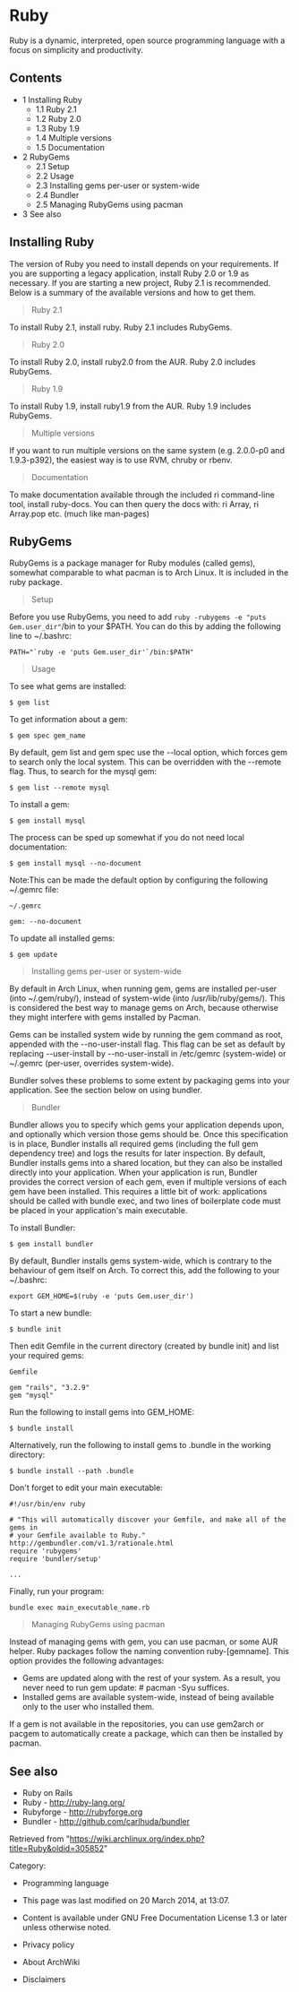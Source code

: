 Ruby
====

Ruby is a dynamic, interpreted, open source programming language with a
focus on simplicity and productivity.

Contents
--------

-   1 Installing Ruby
    -   1.1 Ruby 2.1
    -   1.2 Ruby 2.0
    -   1.3 Ruby 1.9
    -   1.4 Multiple versions
    -   1.5 Documentation
-   2 RubyGems
    -   2.1 Setup
    -   2.2 Usage
    -   2.3 Installing gems per-user or system-wide
    -   2.4 Bundler
    -   2.5 Managing RubyGems using pacman
-   3 See also

Installing Ruby
---------------

The version of Ruby you need to install depends on your requirements. If
you are supporting a legacy application, install Ruby 2.0 or 1.9 as
necessary. If you are starting a new project, Ruby 2.1 is recommended.
Below is a summary of the available versions and how to get them.

> Ruby 2.1

To install Ruby 2.1, install ruby. Ruby 2.1 includes RubyGems.

> Ruby 2.0

To install Ruby 2.0, install ruby2.0 from the AUR. Ruby 2.0 includes
RubyGems.

> Ruby 1.9

To install Ruby 1.9, install ruby1.9 from the AUR. Ruby 1.9 includes
RubyGems.

> Multiple versions

If you want to run multiple versions on the same system (e.g. 2.0.0-p0
and 1.9.3-p392), the easiest way is to use RVM, chruby or rbenv.

> Documentation

To make documentation available through the included ri command-line
tool, install ruby-docs. You can then query the docs with: ri Array,
ri Array.pop etc. (much like man-pages)

RubyGems
--------

RubyGems is a package manager for Ruby modules (called gems), somewhat
comparable to what pacman is to Arch Linux. It is included in the ruby
package.

> Setup

Before you use RubyGems, you need to add
`ruby -rubygems -e "puts Gem.user_dir"`/bin to your $PATH. You can do
this by adding the following line to ~/.bashrc:

    PATH="`ruby -e 'puts Gem.user_dir'`/bin:$PATH"

> Usage

To see what gems are installed:

    $ gem list

To get information about a gem:

    $ gem spec gem_name

By default, gem list and gem spec use the --local option, which forces
gem to search only the local system. This can be overridden with the
--remote flag. Thus, to search for the mysql gem:

    $ gem list --remote mysql

To install a gem:

    $ gem install mysql

The process can be sped up somewhat if you do not need local
documentation:

    $ gem install mysql --no-document

Note:This can be made the default option by configuring the following
~/.gemrc file:

    ~/.gemrc

    gem: --no-document

To update all installed gems:

    $ gem update

> Installing gems per-user or system-wide

By default in Arch Linux, when running gem, gems are installed per-user
(into ~/.gem/ruby/), instead of system-wide (into /usr/lib/ruby/gems/).
This is considered the best way to manage gems on Arch, because
otherwise they might interfere with gems installed by Pacman.

Gems can be installed system wide by running the gem command as root,
appended with the --no-user-install flag. This flag can be set as
default by replacing --user-install by --no-user-install in /etc/gemrc
(system-wide) or ~/.gemrc (per-user, overrides system-wide).

Bundler solves these problems to some extent by packaging gems into your
application. See the section below on using bundler.

> Bundler

Bundler allows you to specify which gems your application depends upon,
and optionally which version those gems should be. Once this
specification is in place, Bundler installs all required gems (including
the full gem dependency tree) and logs the results for later inspection.
By default, Bundler installs gems into a shared location, but they can
also be installed directly into your application. When your application
is run, Bundler provides the correct version of each gem, even if
multiple versions of each gem have been installed. This requires a
little bit of work: applications should be called with bundle exec, and
two lines of boilerplate code must be placed in your application's main
executable.

To install Bundler:

    $ gem install bundler

By default, Bundler installs gems system-wide, which is contrary to the
behaviour of gem itself on Arch. To correct this, add the following to
your ~/.bashrc:

    export GEM_HOME=$(ruby -e 'puts Gem.user_dir')

To start a new bundle:

    $ bundle init

Then edit Gemfile in the current directory (created by bundle init) and
list your required gems:

    Gemfile

    gem "rails", "3.2.9"
    gem "mysql"

Run the following to install gems into GEM_HOME:

    $ bundle install

Alternatively, run the following to install gems to .bundle in the
working directory:

    $ bundle install --path .bundle

Don't forget to edit your main executable:

    #!/usr/bin/env ruby

    # "This will automatically discover your Gemfile, and make all of the gems in
    # your Gemfile available to Ruby." http://gembundler.com/v1.3/rationale.html
    require 'rubygems'
    require 'bundler/setup'

    ...

Finally, run your program:

    bundle exec main_executable_name.rb

> Managing RubyGems using pacman

Instead of managing gems with gem, you can use pacman, or some AUR
helper. Ruby packages follow the naming convention ruby-[gemname]. This
option provides the following advantages:

-   Gems are updated along with the rest of your system. As a result,
    you never need to run gem update: # pacman -Syu suffices.
-   Installed gems are available system-wide, instead of being available
    only to the user who installed them.

If a gem is not available in the repositories, you can use gem2arch or
pacgem to automatically create a package, which can then be installed by
pacman.

See also
--------

-   Ruby on Rails
-   Ruby - http://ruby-lang.org/
-   Rubyforge - http://rubyforge.org
-   Bundler - http://github.com/carlhuda/bundler

Retrieved from
"https://wiki.archlinux.org/index.php?title=Ruby&oldid=305852"

Category:

-   Programming language

-   This page was last modified on 20 March 2014, at 13:07.
-   Content is available under GNU Free Documentation License 1.3 or
    later unless otherwise noted.
-   Privacy policy
-   About ArchWiki
-   Disclaimers
